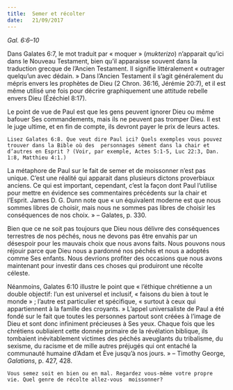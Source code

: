 ```yaml
---
title:  Semer et récolter 
date:   21/09/2017
---
```


_Gal. 6:6–10_

Dans Galates 6:7, le mot traduit par « moquer » (*mukterizo*) n’apparait qu’ici dans le Nouveau Testament, bien  qu’il apparaisse souvent dans la traduction grecque de l’Ancien Testament. Il signifie littéralement « outrager  quelqu’un avec dédain. » Dans l’Ancien Testament il s’agit généralement du mépris envers les prophètes de  Dieu (2 Chron. 36:16, Jérémie 20:7), et il est même utilisé une fois pour décrire graphiquement une attitude  rebelle envers Dieu (Ézéchiel 8:17). 

Le point de vue de Paul est que les gens peuvent ignorer Dieu ou même bafouer Ses commandements, mais ils  ne peuvent pas tromper Dieu. Il est le juge ultime, et en fin de compte, ils devront payer le prix de leurs actes. 

`Lisez Galates 6:8. Que veut dire Paul ici? Quels exemples vous pouvez trouver dans la Bible où des  personnages sèment dans la chair et d’autres en Esprit ? (Voir, par exemple, Actes 5:1-5, Luc 22:3, Dan. 1:8, Matthieu 4:1.)`
 
La métaphore de Paul sur le fait de semer et de moissonner n’est pas unique. C’est une réalité qui apparait dans  plusieurs dictons proverbiaux anciens. Ce qui est important, cependant, c’est la façon dont Paul l’utilise pour  mettre en évidence ses commentaires précédents sur la chair et l’Esprit. James D. G. Dunn note que « un  équivalent moderne est que nous sommes libres de choisir, mais nous ne sommes pas libres de choisir les conséquences de nos choix. » – Galates, p. 330. 

Bien que ce ne soit pas toujours que Dieu nous délivre des conséquences terrestres de nos péchés, nous ne  devons pas être envahis par un désespoir pour les mauvais choix que nous avons faits. Nous pouvons nous  réjouir parce que Dieu nous a pardonné nos péchés et nous a adoptés comme Ses enfants. Nous devrions  profiter des occasions que nous avons maintenant pour investir dans ces choses qui produiront une récolte  céleste. 

Néanmoins, Galates 6:10 illustre le point que « l’éthique chrétienne a un double objectif: l’un est universel et  inclusif, « faisons du bien à tout le monde » ; l’autre est particulier et spécifique, « surtout à ceux qui appartiennent à la famille des croyants. » L’appel universaliste de Paul a été fondé sur le fait que toutes les  personnes partout sont créées à l’image de Dieu et sont donc infiniment précieuses à Ses yeux. Chaque fois  que les chrétiens oubliaient cette donnée primaire de la révélation biblique, ils tombaient inévitablement  victimes des péchés aveuglants du tribalisme, du sexisme, du racisme et de mille autres préjugés qui ont  entaché la communauté humaine d’Adam et Ève jusqu’à nos jours. » – Timothy George, *Galatians*, p. 427, 428. 

`Vous semez soit en bien ou en mal. Regardez vous-même votre propre vie. Quel genre de récolte allez-vous  moissonner?`